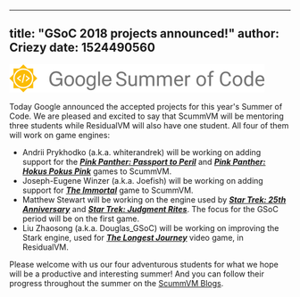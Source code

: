 
---
title: "GSoC 2018 projects announced!"
author: Criezy
date: 1524490560
---

![GSoC Logo](/data/news/GSoC2017Logo.png)

Today Google announced the accepted projects for this year's Summer of Code. We are pleased and excited to say that ScummVM will be mentoring three students while ResidualVM will also have one student. All four of them will work on game engines:

*   Andrii Prykhodko (a.k.a. whiterandrek) will be working on adding support for the ***[Pink Panther: Passport to Peril](https://en.wikipedia.org/wiki/The_Pink_Panther:_Passport_to_Peril)*** and ***[Pink Panther: Hokus Pokus Pink](https://en.wikipedia.org/wiki/The_Pink_Panther:_Hokus_Pokus_Pink)*** games to ScummVM.
*   Joseph-Eugene Winzer (a.k.a. Joefish) will be working on adding support for ***[The Immortal](https://en.wikipedia.org/wiki/The_Immortal_(video_game))*** game to ScummVM.
*   Matthew Stewart will be working on the engine used by ***[Star Trek: 25th Anniversary](https://en.wikipedia.org/wiki/Star_Trek:_25th_Anniversary_(computer_game))*** and ***[Star Trek: Judgment Rites](https://en.wikipedia.org/wiki/Star_Trek:_Judgment_Rites)***. The focus for the GSoC period will be on the first game.
*   Liu Zhaosong (a.k.a. Douglas\_GSoC) will be working on improving the Stark engine, used for ***[The Longest Journey](https://en.wikipedia.org/wiki/The_Longest_Journey)*** video game, in ResidualVM.

Please welcome with us our four adventurous students for what we hope will be a productive and interesting summer! And you can follow their progress throughout the summer on the [ScummVM Blogs](http://planet.scummvm.org).
